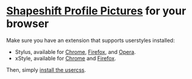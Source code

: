 # [Shapeshift Profile Pictures](https://github.com/Sainan/shapeshift-profile-pictures) for your browser

Make sure you have an extension that supports userstyles installed:

- Stylus, available for [Chrome](https://chrome.google.com/webstore/detail/stylus/clngdbkpkpeebahjckkjfobafhncgmne), [Firefox](https://addons.mozilla.org/en-US/firefox/addon/styl-us), and [Opera](https://addons.opera.com/en-gb/extensions/details/stylus/).
- xStyle, available for [Chrome](https://chrome.google.com/webstore/detail/xstyle/hncgkmhphmncjohllpoleelnibpmccpj) and [Firefox](https://addons.mozilla.org/firefox/addon/xstyle/).

Then, simply [install the usercss](https://raw.githubusercontent.com/Sainan/shapeshift-profile-pictures/senpai/browser/shapeshift-profile-pictures.user.css).
